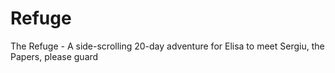 # Refuge
The Refuge - A side-scrolling 20-day adventure for Elisa to meet Sergiu, the Papers, please guard
